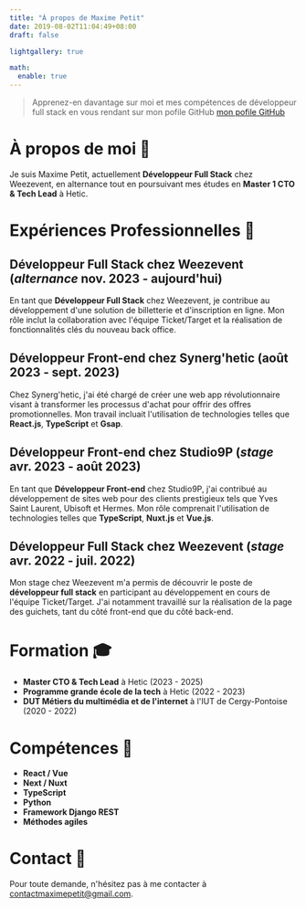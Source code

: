 ```yaml
---
title: "À propos de Maxime Petit"
date: 2019-08-02T11:04:49+08:00
draft: false

lightgallery: true

math:
  enable: true
---
```


>  Apprenez-en davantage sur moi et mes compétences de développeur full stack en vous rendant sur mon pofile GitHub [mon pofile GitHub](https://github.com/maximepetit-code)
# À propos de moi 🚀

Je suis Maxime Petit, actuellement **Développeur Full Stack** chez Weezevent, en alternance tout en poursuivant mes études en **Master 1 CTO & Tech Lead** à Hetic.

# Expériences Professionnelles 💼

## Développeur Full Stack chez Weezevent (*alternance* nov. 2023 - aujourd'hui)

En tant que **Développeur Full Stack** chez Weezevent, je contribue au développement d'une solution de billetterie et d'inscription en ligne. Mon rôle inclut la collaboration avec l'équipe Ticket/Target et la réalisation de fonctionnalités clés du nouveau back office.

## Développeur Front-end chez Synerg'hetic (août 2023 - sept. 2023)

Chez Synerg'hetic, j'ai été chargé de créer une web app révolutionnaire visant à transformer les processus d'achat pour offrir des offres promotionnelles. Mon travail incluait l'utilisation de technologies telles que **React.js**, **TypeScript** et **Gsap**.

## Développeur Front-end chez Studio9P (*stage* avr. 2023 - août 2023)

En tant que **Développeur Front-end** chez Studio9P, j'ai contribué au développement de sites web pour des clients prestigieux tels que Yves Saint Laurent, Ubisoft et Hermes. Mon rôle comprenait l'utilisation de technologies telles que **TypeScript**, **Nuxt.js** et **Vue.js**.

## Développeur Full Stack chez Weezevent (*stage* avr. 2022 - juil. 2022)

Mon stage chez Weezevent m'a permis de découvrir le poste de **développeur full stack** en participant au développement en cours de l'équipe Ticket/Target. J'ai notamment travaillé sur la réalisation de la page des guichets, tant du côté front-end que du côté back-end.

# Formation 🎓

- **Master CTO & Tech Lead** à Hetic (2023 - 2025)
- **Programme grande école de la tech** à Hetic (2022 - 2023)
- **DUT Métiers du multimédia et de l'internet** à l'IUT de Cergy-Pontoise (2020 - 2022)

# Compétences 🔧

- **React / Vue**
- **Next / Nuxt**
- **TypeScript**
- **Python**
- **Framework Django REST**
- **Méthodes agiles**

# Contact 📧

Pour toute demande, n'hésitez pas à me contacter à [contactmaximepetit@gmail.com](mailto:contactmaximepetit@gmail.com).